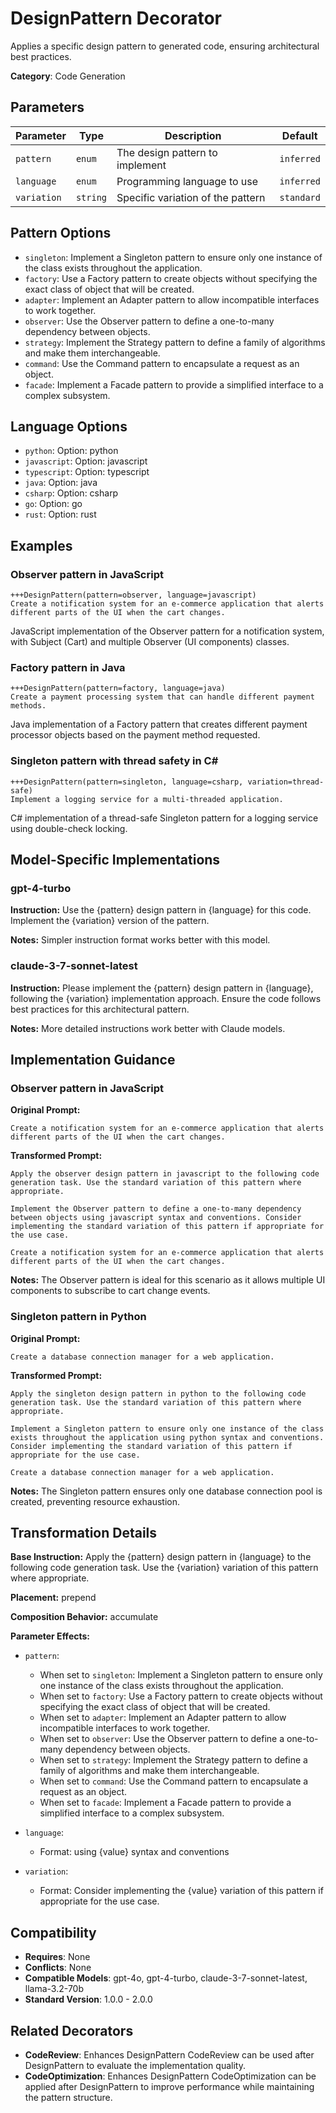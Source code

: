 # DesignPattern Decorator

Applies a specific design pattern to generated code, ensuring architectural best practices.

**Category**: Code Generation

## Parameters

| Parameter | Type | Description | Default |
|-----------|------|-------------|--------|
| `pattern` | `enum` | The design pattern to implement | `inferred` |
| `language` | `enum` | Programming language to use | `inferred` |
| `variation` | `string` | Specific variation of the pattern | `standard` |

## Pattern Options

- `singleton`: Implement a Singleton pattern to ensure only one instance of the class exists throughout the application.
- `factory`: Use a Factory pattern to create objects without specifying the exact class of object that will be created.
- `adapter`: Implement an Adapter pattern to allow incompatible interfaces to work together.
- `observer`: Use the Observer pattern to define a one-to-many dependency between objects.
- `strategy`: Implement the Strategy pattern to define a family of algorithms and make them interchangeable.
- `command`: Use the Command pattern to encapsulate a request as an object.
- `facade`: Implement a Facade pattern to provide a simplified interface to a complex subsystem.

## Language Options

- `python`: Option: python
- `javascript`: Option: javascript
- `typescript`: Option: typescript
- `java`: Option: java
- `csharp`: Option: csharp
- `go`: Option: go
- `rust`: Option: rust

## Examples

### Observer pattern in JavaScript

```
+++DesignPattern(pattern=observer, language=javascript)
Create a notification system for an e-commerce application that alerts different parts of the UI when the cart changes.
```

JavaScript implementation of the Observer pattern for a notification system, with Subject (Cart) and multiple Observer (UI components) classes.

### Factory pattern in Java

```
+++DesignPattern(pattern=factory, language=java)
Create a payment processing system that can handle different payment methods.
```

Java implementation of a Factory pattern that creates different payment processor objects based on the payment method requested.

### Singleton pattern with thread safety in C#

```
+++DesignPattern(pattern=singleton, language=csharp, variation=thread-safe)
Implement a logging service for a multi-threaded application.
```

C# implementation of a thread-safe Singleton pattern for a logging service using double-check locking.

## Model-Specific Implementations

### gpt-4-turbo

**Instruction:** Use the {pattern} design pattern in {language} for this code. Implement the {variation} version of the pattern.

**Notes:** Simpler instruction format works better with this model.

### claude-3-7-sonnet-latest

**Instruction:** Please implement the {pattern} design pattern in {language}, following the {variation} implementation approach. Ensure the code follows best practices for this architectural pattern.

**Notes:** More detailed instructions work better with Claude models.


## Implementation Guidance

### Observer pattern in JavaScript

**Original Prompt:**
```
Create a notification system for an e-commerce application that alerts different parts of the UI when the cart changes.
```

**Transformed Prompt:**
```
Apply the observer design pattern in javascript to the following code generation task. Use the standard variation of this pattern where appropriate.

Implement the Observer pattern to define a one-to-many dependency between objects using javascript syntax and conventions. Consider implementing the standard variation of this pattern if appropriate for the use case.

Create a notification system for an e-commerce application that alerts different parts of the UI when the cart changes.
```

**Notes:** The Observer pattern is ideal for this scenario as it allows multiple UI components to subscribe to cart change events.

### Singleton pattern in Python

**Original Prompt:**
```
Create a database connection manager for a web application.
```

**Transformed Prompt:**
```
Apply the singleton design pattern in python to the following code generation task. Use the standard variation of this pattern where appropriate.

Implement a Singleton pattern to ensure only one instance of the class exists throughout the application using python syntax and conventions. Consider implementing the standard variation of this pattern if appropriate for the use case.

Create a database connection manager for a web application.
```

**Notes:** The Singleton pattern ensures only one database connection pool is created, preventing resource exhaustion.

## Transformation Details

**Base Instruction:** Apply the {pattern} design pattern in {language} to the following code generation task. Use the {variation} variation of this pattern where appropriate.

**Placement:** prepend

**Composition Behavior:** accumulate

**Parameter Effects:**

- `pattern`:
  - When set to `singleton`: Implement a Singleton pattern to ensure only one instance of the class exists throughout the application.
  - When set to `factory`: Use a Factory pattern to create objects without specifying the exact class of object that will be created.
  - When set to `adapter`: Implement an Adapter pattern to allow incompatible interfaces to work together.
  - When set to `observer`: Use the Observer pattern to define a one-to-many dependency between objects.
  - When set to `strategy`: Implement the Strategy pattern to define a family of algorithms and make them interchangeable.
  - When set to `command`: Use the Command pattern to encapsulate a request as an object.
  - When set to `facade`: Implement a Facade pattern to provide a simplified interface to a complex subsystem.

- `language`:
  - Format: using {value} syntax and conventions

- `variation`:
  - Format: Consider implementing the {value} variation of this pattern if appropriate for the use case.

## Compatibility

- **Requires**: None
- **Conflicts**: None
- **Compatible Models**: gpt-4o, gpt-4-turbo, claude-3-7-sonnet-latest, llama-3.2-70b
- **Standard Version**: 1.0.0 - 2.0.0

## Related Decorators

- **CodeReview**: Enhances DesignPattern CodeReview can be used after DesignPattern to evaluate the implementation quality.
- **CodeOptimization**: Enhances DesignPattern CodeOptimization can be applied after DesignPattern to improve performance while maintaining the pattern structure.
